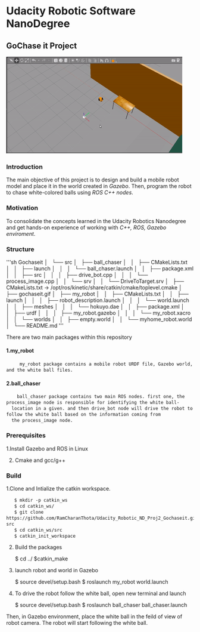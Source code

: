 # Udacity Robotic Software NanoDegree
## GoChase it Project

![](gochaseit.gif)

### Introduction
The main objective of this project is to design and build a mobile robot model and place it in the world created in _Gazebo_. Then, program the robot to chase white-colored balls using _ROS C++ nodes_.

### Motivation
To consolidate the concepts learned in the Udacity Robotics Nanodegree and get hands-on experience of working with _C++, ROS, Gazebo enviroment_.

### Structure

'''sh
Gochaseit
│   └── src
│       ├── ball_chaser
│       │   ├── CMakeLists.txt
│       │   ├── launch
│       │   │   └── ball_chaser.launch
│       │   ├── package.xml
│       │   ├── src
│       │   │   ├── drive_bot.cpp
│       │   │   └── process_image.cpp
│       │   └── srv
│       │       └── DriveToTarget.srv
│       ├── CMakeLists.txt -> /opt/ros/kinetic/share/catkin/cmake/toplevel.cmake
│       ├── gochaseit.gif
│       ├── my_robot
│       │   ├── CMakeLists.txt
│       │   ├── launch
│       │   │   ├── robot_description.launch
│       │   │   └── world.launch
│       │   ├── meshes
│       │   │   └── hokuyo.dae
│       │   ├── package.xml
│       │   ├── urdf
│       │   │   ├── my_robot.gazebo
│       │   │   └── my_robot.xacro
│       │   └── worlds
│       │       ├── empty.world
│       │       └── myhome_robot.world
│       └── README.md
 '''

There are two main packages within this repository

#### 1.my_robot
         my_robot package contains a mobile robot URDF file, Gazebo world, and the white ball files. 
#### 2.ball_chaser
        ball_chaser package contains two main ROS nodes. first one, the process_image node is responsible for identifying the white ball-
      location in a given. and then drive_bot node will drive the robot to follow the white ball based on the information coming from 
      the process_image node. 
      
### Prerequisites 

1.Install Gazebo and ROS in Linux

2. Cmake and gcc/g++

### Build

1.Clone and Intialize the catkin workspace.
    
    
       $ mkdir -p catkin_ws
       $ cd catkin_ws/
       $ git clone https://github.com/RamCharanThota/Udacity_Robotic_ND_Proj2_Gochaseit.git src
       $ cd catkin_ws/src
       $ catkin_init_workspace 
    
2. Build the packages
     
     
     $ cd ../
     $catkin_make
     
     
3. launch robot and world in Gazebo
    
    
    $ source devel/setup.bash
    $ roslaunch my_robot world.launch  
    
4. To drive the robot follow the white ball, open new terminal and launch
     
     
     $ source devel/setup.bash
     $ roslaunch ball_chaser ball_chaser.launch
     
     
 Then, in Gazebo environment, place the white ball in the feild of view of robot camera.  The robot will start following the white ball.   

